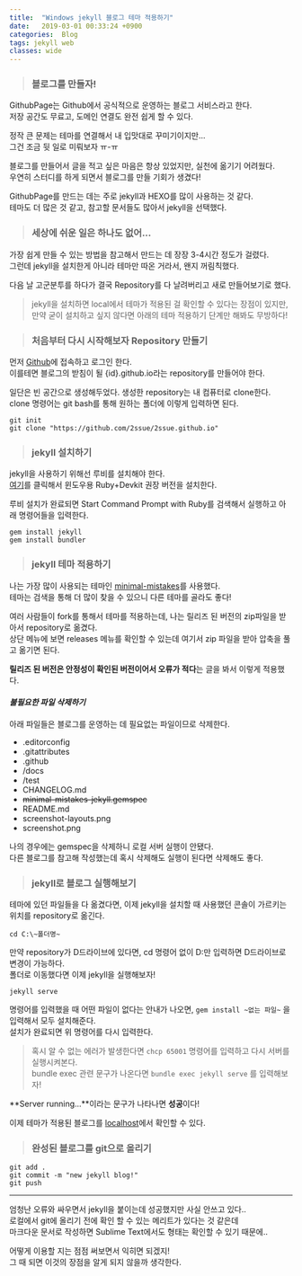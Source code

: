 ```yaml
---
title:  "Windows jekyll 블로그 테마 적용하기"
date:   2019-03-01 00:33:24 +0900
categories:  Blog
tags: jekyll web
classes: wide
---
```


> ### 블로그를 만들자!

GithubPage는 Github에서 공식적으로 운영하는 블로그 서비스라고 한다.  
저장 공간도 무료고, 도메인 연결도 완전 쉽게 할 수 있다.  

정작 큰 문제는 테마를 연결해서 내 입맛대로 꾸미기이지만...  
그건 조금 뒷 일로 미뤄보자 ㅠ-ㅠ  

블로그를 만들어서 글을 적고 싶은 마음은 항상 있었지만, 실천에 옮기기 어려웠다.  
우연히 스터디를 하게 되면서 블로그를 만들 기회가 생겼다!

GithubPage를 만드는 데는 주로 jekyll과 HEXO를 많이 사용하는 것 같다.  
테마도 더 많은 것 같고, 참고할 문서들도 많아서 jekyll을 선택했다.  

> ### 세상에 쉬운 일은 하나도 없어...

가장 쉽게 만들 수 있는 방법을 참고해서 만드는 데 장장 3-4시간 정도가 걸렸다.  
그런데 jekyll을 설치한게 아니라 테마만 따온 거라서, 왠지 꺼림칙했다.  

다음 날 고군분투를 하다가 결국 Repository를 다 날려버리고 새로 만들어보기로 했다.  

> jekyll을 설치하면 local에서 테마가 적용된 걸 확인할 수 있다는 장점이 있지만,  
> 만약 굳이 설치하고 싶지 않다면 아래의 테마 적용하기 단계만 해봐도 무방하다!     
  
> ### 처음부터 다시 시작해보자 Repository 만들기

먼저 [Github](https://github.com)에 접속하고 로그인 한다.   
이를테면 블로그의 받침이 될 {id}.github.io라는 repository를 만들어야 한다.  
  
일단은 빈 공간으로 생성해두었다. 생성한 repository는 내 컴퓨터로 clone한다.  
clone 명령어는 git bash를 통해 원하는 폴더에 이렇게 입력하면 된다.

```
git init
git clone "https://github.com/2ssue/2ssue.github.io"
```

> ### jekyll 설치하기

jekyll을 사용하기 위해선 루비를 설치해야 한다.  
[여기](https://rubyinstaller.org/downloads/)를 클릭해서 윈도우용 Ruby+Devkit 권장 버전을 설치한다.  
  
루비 설치가 완료되면 Start Command Prompt with Ruby를 검색해서 실행하고 아래 명령어들을 입력한다.  
  
```
gem install jekyll
gem install bundler
```
  
> ### jekyll 테마 적용하기

나는 가장 많이 사용되는 테마인 [minimal-mistakes](https://github.com/mmistakes/minimal-mistakes)를 사용했다.  
테마는 검색을 통해 더 많이 찾을 수 있으니 다른 테마를 골라도 좋다!  

여러 사람들이 fork를 통해서 테마를 적용하는데, 나는 릴리즈 된 버전의 zip파일을 받아서 repository로 옮겼다.  
상단 메뉴에 보면 releases 메뉴를 확인할 수 있는데 여기서 zip 파일을 받아 압축을 풀고 옮기면 된다.  
  
**릴리즈 된 버전은 안정성이 확인된 버전이어서 오류가 적다**는 글을 봐서 이렇게 적용했다.  
  
#### _불필요한 파일 삭제하기_
아래 파일들은 블로그를 운영하는 데 필요없는 파일이므로 삭제한다.  

- .editorconfig
- .gitattributes
- .github
- /docs
- /test
- CHANGELOG.md
- ~~minimal-mistakes-jekyll.gemspec~~
- README.md
- screenshot-layouts.png
- screenshot.png

나의 경우에는 gemspec을 삭제하니 로컬 서버 실행이 안됐다.  
다른 블로그를 참고해 작성했는데 혹시 삭제해도 실행이 된다면 삭제해도 좋다.  
  
> ### jekyll로 블로그 실행해보기

테마에 있던 파일들을 다 옮겼다면, 이제 jekyll을 설치할 때 사용했던 콘솔이 가르키는 위치를 repository로 옮긴다.

```
cd C:\~폴더명~
```

만약 repository가 D드라이브에 있다면, cd 명령어 없이 D:만 입력하면 D드라이브로 변경이 가능하다.  
폴더로 이동했다면 이제 jekyll을 실행해보자!  

```
jekyll serve
```

명령어를 입력했을 때 어떤 파일이 없다는 안내가 나오면, `gem install ~없는 파일~` 을 입력해서 모두 설치해준다.  
설치가 완료되면 위 명령어를 다시 입력한다.  

> 혹시 알 수 없는 에러가 발생한다면 `chcp 65001` 명령어를 입력하고 다시 서버를 실행시켜본다.  
bundle exec 관련 문구가 나온다면 `bundle exec jekyll serve` 를 입력해보자!

**Server running...**이라는 문구가 나타나면 **성공**이다!  

이제 테마가 적용된 블로그를 [localhost](http://127.0.0.1:4000)에서 확인할 수 있다.  
  
> ### 완성된 블로그를 git으로 올리기

```
git add .
git commit -m "new jekyll blog!"
git push
```

___

엄청난 오류와 싸우면서 jekyll을 붙이는데 성공했지만 사실 안쓰고 있다..  
로컬에서 git에 올리기 전에 확인 할 수 있는 메리트가 있다는 것 같은데  
마크다운 문서로 작성하면 Sublime Text에서도 형태는 확인할 수 있기 때문에..  

  
어떻게 이용할 지는 점점 써보면서 익히면 되겠지!  
그 때 되면 이것의 장점을 알게 되지 않을까 생각한다.  